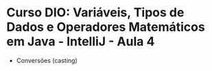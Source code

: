 # Curso DIO: Variáveis, Tipos de Dados e Operadores Matemáticos em Java - IntelliJ - Aula 4
- Conversões (casting)
